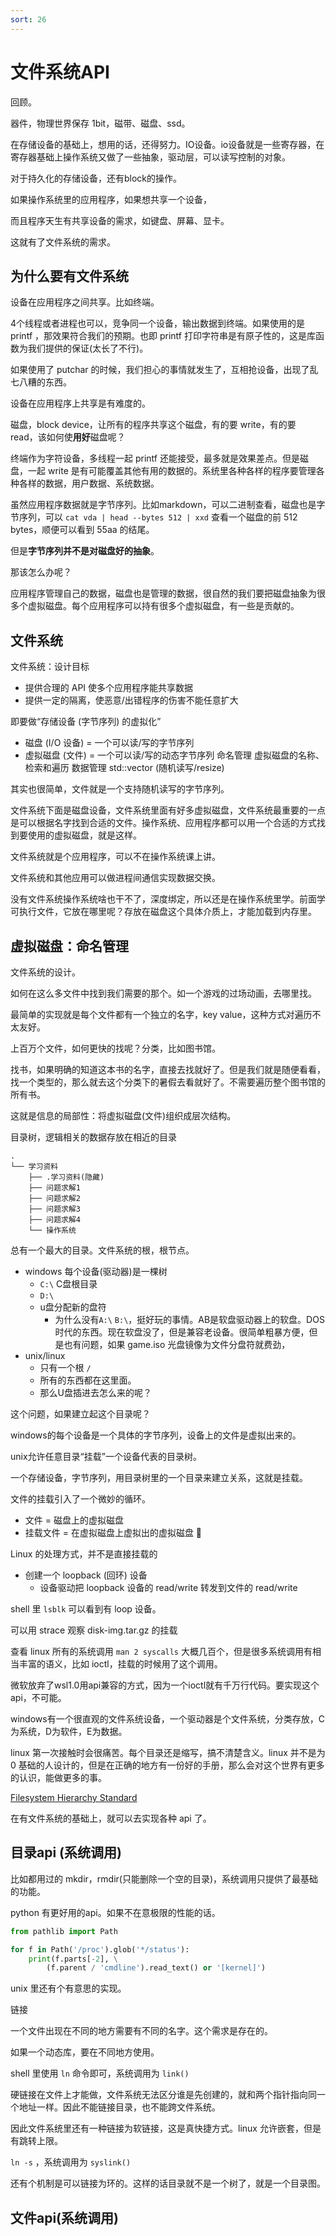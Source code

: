 ```yaml
---
sort: 26
---
```

# 文件系统API

回顾。

器件，物理世界保存 1bit，磁带、磁盘、ssd。

在存储设备的基础上，想用的话，还得努力。IO设备。io设备就是一些寄存器，在寄存器基础上操作系统又做了一些抽象，驱动层，可以读写控制的对象。

对于持久化的存储设备，还有block的操作。

如果操作系统里的应用程序，如果想共享一个设备，

而且程序天生有共享设备的需求，如键盘、屏幕、显卡。

这就有了文件系统的需求。

## 为什么要有文件系统

设备在应用程序之间共享。比如终端。

4个线程或者进程也可以，竞争同一个设备，输出数据到终端。如果使用的是 printf ，那效果符合我们的预期。也即 printf 打印字符串是有原子性的，这是库函数为我们提供的保证(太长了不行)。

如果使用了 putchar 的时候，我们担心的事情就发生了，互相抢设备，出现了乱七八糟的东西。

设备在应用程序上共享是有难度的。

磁盘，block device，让所有的程序共享这个磁盘，有的要 write，有的要 read，该如何使**用好**磁盘呢？

终端作为字符设备，多线程一起 printf 还能接受，最多就是效果差点。但是磁盘，一起 write 是有可能覆盖其他有用的数据的。系统里各种各样的程序要管理各种各样的数据，用户数据、系统数据。

虽然应用程序数据就是字节序列。比如markdown，可以二进制查看，磁盘也是字节序列，可以 `cat vda | head --bytes 512 | xxd` 查看一个磁盘的前 512 bytes，顺便可以看到 55aa 的结尾。

但是**字节序列并不是对磁盘好的抽象**。

那该怎么办呢？

应用程序管理自己的数据，磁盘也是管理的数据，很自然的我们要把磁盘抽象为很多个虚拟磁盘。每个应用程序可以持有很多个虚拟磁盘，有一些是贡献的。

## 文件系统

文件系统：设计目标
- 提供合理的 API 使多个应用程序能共享数据
- 提供一定的隔离，使恶意/出错程序的伤害不能任意扩大


即要做“存储设备 (字节序列) 的虚拟化”
- 磁盘 (I/O 设备) = 一个可以读/写的字节序列
- 虚拟磁盘 (文件) = 一个可以读/写的动态字节序列
命名管理
虚拟磁盘的名称、检索和遍历
数据管理
std::vector<char> (随机读写/resize)

其实也很简单，文件就是一个支持随机读写的字节序列。

文件系统下面是磁盘设备，文件系统里面有好多虚拟磁盘，文件系统最重要的一点是可以根据名字找到合适的文件。操作系统、应用程序都可以用一个合适的方式找到要使用的虚拟磁盘，就是这样。

文件系统就是个应用程序，可以不在操作系统课上讲。

文件系统和其他应用可以做进程间通信实现数据交换。

没有文件系统操作系统啥也干不了，深度绑定，所以还是在操作系统里学。前面学可执行文件，它放在哪里呢？存放在磁盘这个具体介质上，才能加载到内存里。

## 虚拟磁盘：命名管理

文件系统的设计。

如何在这么多文件中找到我们需要的那个。如一个游戏的过场动画，去哪里找。

最简单的实现就是每个文件都有一个独立的名字，key value，这种方式对遍历不太友好。

上百万个文件，如何更快的找呢？分类，比如图书馆。

找书，如果明确的知道这本书的名字，直接去找就好了。但是我们就是随便看看，找一个类型的，那么就去这个分类下的暑假去看就好了。不需要遍历整个图书馆的所有书。

这就是信息的局部性：将虚拟磁盘(文件)组织成层次结构。

目录树，逻辑相关的数据存放在相近的目录

```
.
└── 学习资料
    ├── .学习资料(隐藏)
    ├── 问题求解1
    ├── 问题求解2
    ├── 问题求解3
    ├── 问题求解4
    └── 操作系统
```

总有一个最大的目录。文件系统的根，根节点。
- windows 每个设备(驱动器)是一棵树
  - `C:\` C盘根目录
  - `D:\`
  - u盘分配新的盘符
    - 为什么没有`A:\` `B:\`，挺好玩的事情。AB是软盘驱动器上的软盘。DOS时代的东西。现在软盘没了，但是兼容老设备。很简单粗暴方便，但是也有问题，如果 game.iso 光盘镜像为文件分盘符就费劲，
- unix/linux
  - 只有一个根 `/`
  - 所有的东西都在这里面。
  - 那么U盘插进去怎么来的呢？


这个问题，如果建立起这个目录呢？

windows的每个设备是一个具体的字节序列，设备上的文件是虚拟出来的。

unix允许任意目录“挂载”一个设备代表的目录树。

一个存储设备，字节序列，用目录树里的一个目录来建立关系，这就是挂载。


文件的挂载引入了一个微妙的循环。
- 文件 = 磁盘上的虚拟磁盘
- 挂载文件 = 在虚拟磁盘上虚拟出的虚拟磁盘 🤔

Linux 的处理方式，并不是直接挂载的
- 创建一个 loopback (回环) 设备
  - 设备驱动把 loopback 设备的 read/write 转发到文件的 read/write

shell 里 `lsblk` 可以看到有 loop 设备。

可以用 strace 观察 disk-img.tar.gz 的挂载


查看 linux 所有的系统调用 `man 2 syscalls` 大概几百个，但是很多系统调用有相当丰富的语义，比如 ioctl，挂载的时候用了这个调用。

微软放弃了wsl1.0用api兼容的方式，因为一个ioctl就有千万行代码。要实现这个api，不可能。


windows有一个很直观的文件系统设备，一个驱动器是个文件系统，分类存放，C为系统，D为软件，E为数据。

linux 第一次接触时会很痛苦。每个目录还是缩写，搞不清楚含义。linux 并不是为 0 基础的人设计的，但是在正确的地方有一份好的手册，那么会对这个世界有更多的认识，能做更多的事。

[Filesystem Hierarchy Standard](https://refspecs.linuxfoundation.org/FHS_3.0/fhs/index.html)


在有文件系统的基础上，就可以去实现各种 api 了。

## 目录api (系统调用)

比如都用过的 mkdir，rmdir(只能删除一个空的目录)，系统调用只提供了最基础的功能。

python 有更好用的api。如果不在意极限的性能的话。

```py
from pathlib import Path

for f in Path('/proc').glob('*/status'):
    print(f.parts[-2], \
        (f.parent / 'cmdline').read_text() or '[kernel]')
```

unix 里还有个有意思的实现。

链接

一个文件出现在不同的地方需要有不同的名字。这个需求是存在的。

如果一个动态库，要在不同地方使用。

shell 里使用 `ln` 命令即可，系统调用为 `link()`

硬链接在文件上才能做，文件系统无法区分谁是先创建的，就和两个指针指向同一个地址一样。因此不能链接目录，也不能跨文件系统。

因此文件系统里还有一种链接为软链接，这是真快捷方式。linux 允许嵌套，但是有跳转上限。

`ln -s` ，系统调用为 `syslink()`

还有个机制是可以链接为环的。这样的话目录就不是一个树了，就是一个目录图。

## 文件api(系统调用)






